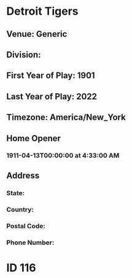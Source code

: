 # Detroit Tigers
## Venue: Generic
## Division: 
## First Year of Play: 1901
## Last Year of Play: 2022
## Timezone: America/New_York
## Home Opener
### 1911-04-13T00:00:00 at 4:33:00 AM
## Address
### 
### State: 
### Country: 
### Postal Code: 
### Phone Number: 
# ID 116